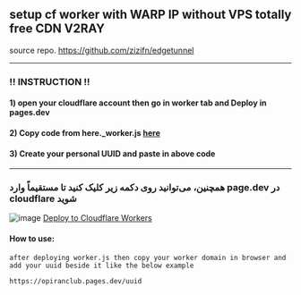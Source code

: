 ## setup cf worker with WARP IP without VPS totally free CDN V2RAY
  
  source repo. https://github.com/zizifn/edgetunnel
  
---------------------------------------------------------------------------------------------------------------------------------------

###  ‼️ INSTRUCTION ‼️

#### 1) open your cloudflare account then go in worker tab and Deploy in pages.dev

#### 2) Copy code from here._worker.js [here](https://github.com/opiran-club/cfworker-warpIP-free-vless/blob/main/worker-vless.js)

#### 3) Create your personal UUID and paste in above code

---------------------------------------------------------------------------------------------------------------------------------------

### همچنین، می‌توانید روی دکمه زیر کلیک کنید تا مستقیماً وارد  page.dev در cloudflare شوید

![image](https://github.com/opiran-club/cfworker-warpIP-free-vless/assets/130220895/6b041c15-051c-4be2-b646-f1a9ec087a15)
[Deploy to Cloudflare Workers](https://deploy.workers.cloudflare.com/?url=https://github.com/opiran-club/cfworker-warpIP-free-vless)


#### How to use:
```
after deploying worker.js then copy your worker domain in browser and add your uuid beside it like the below example
```
```
https://opiranclub.pages.dev/uuid
```
